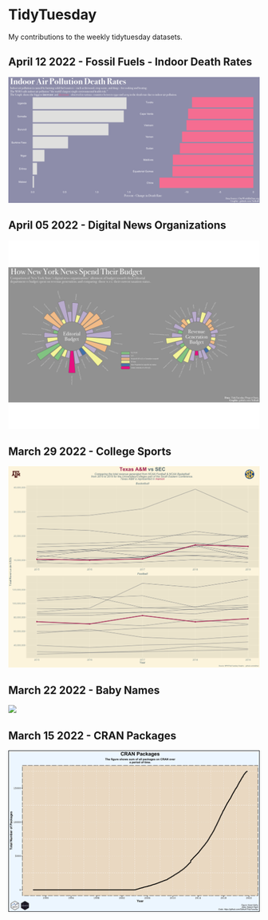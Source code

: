 # TidyTuesday

My contributions to the weekly tidytuesday datasets.

## April 12 2022 - Fossil Fuels - Indoor Death Rates

 <img src ="2022/April_12/change.png">

## April 05 2022 - Digital News Organizations

  <img src ="2022/April_05/export.png">

## March 29 2022 - College Sports

 <img src ="2022/March_29/sec_sports.png">
 
 
 ## March 22 2022 - Baby Names

 <img src ="2022/March_22/March%2022.gif">

## March 15 2022 - CRAN Packages

<img src ="2022/March_15/March_15_2022.png">
